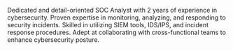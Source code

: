 Dedicated and detail-oriented SOC Analyst with 2 years of experience in cybersecurity. Proven expertise in monitoring, analyzing, and responding to security incidents. Skilled in utilizing SIEM tools, IDS/IPS, and incident response procedures. Adept at collaborating with cross-functional teams to enhance cybersecurity posture.
